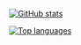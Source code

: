 [![GitHub stats](https://github-readme-stats.vercel.app/api?username=crazo7924)](https://github.com/anuraghazra/github-readme-stats?theme=merko)

[![Top languages](https://github-readme-stats.vercel.app/api/top-langs/?username=crazo7924)](https://github.com/anuraghazra/github-readme-stats)

